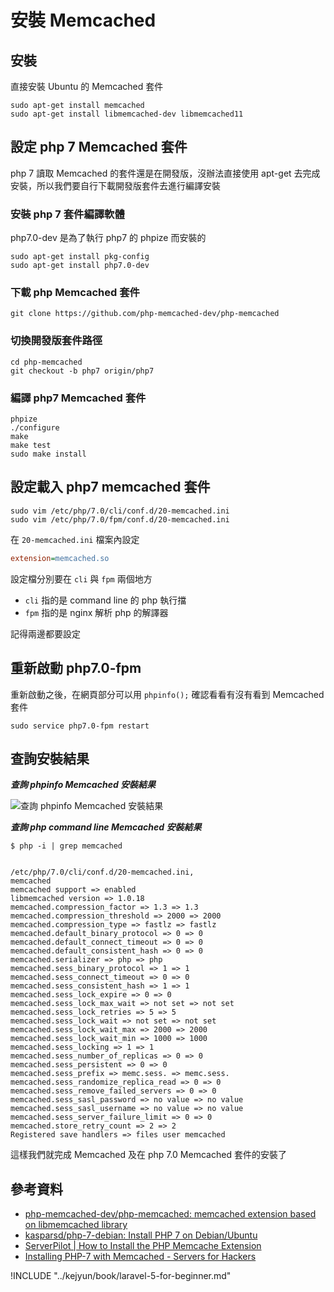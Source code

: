 # 安裝 Memcached

## 安裝

直接安裝 Ubuntu 的 Memcached 套件

```shell
sudo apt-get install memcached
sudo apt-get install libmemcached-dev libmemcached11
```

## 設定 php 7 Memcached 套件

php 7 讀取 Memcached 的套件還是在開發版，沒辦法直接使用 apt-get 去完成安裝，所以我們要自行下載開發版套件去進行編譯安裝

### 安裝 php 7 套件編譯軟體

php7.0-dev 是為了執行 php7 的 phpize 而安裝的

```shell
sudo apt-get install pkg-config
sudo apt-get install php7.0-dev
```


### 下載 php Memcached 套件

```shell
git clone https://github.com/php-memcached-dev/php-memcached
```

### 切換開發版套件路徑

```shell
cd php-memcached
git checkout -b php7 origin/php7
```

### 編譯 php7 Memcached 套件

```shell
phpize
./configure
make
make test
sudo make install
```

## 設定載入 php7 memcached 套件

```shell
sudo vim /etc/php/7.0/cli/conf.d/20-memcached.ini
sudo vim /etc/php/7.0/fpm/conf.d/20-memcached.ini
```

在 `20-memcached.ini` 檔案內設定

```ini
extension=memcached.so
```

設定檔分別要在 `cli` 與 `fpm` 兩個地方

* `cli` 指的是 command line 的 php 執行擋
* `fpm` 指的是 nginx 解析 php 的解譯器

記得兩邊都要設定

## 重新啟動 php7.0-fpm

重新啟動之後，在網頁部分可以用 `phpinfo();` 確認看看有沒有看到 Memcached 套件

```shell
sudo service php7.0-fpm restart
```

## 查詢安裝結果

***查詢 phpinfo Memcached 安裝結果***

![查詢 phpinfo Memcached 安裝結果](./images/install-memcached-phpinfo.png)

***查詢 php command line Memcached 安裝結果***

```shell
$ php -i | grep memcached


/etc/php/7.0/cli/conf.d/20-memcached.ini,
memcached
memcached support => enabled
libmemcached version => 1.0.18
memcached.compression_factor => 1.3 => 1.3
memcached.compression_threshold => 2000 => 2000
memcached.compression_type => fastlz => fastlz
memcached.default_binary_protocol => 0 => 0
memcached.default_connect_timeout => 0 => 0
memcached.default_consistent_hash => 0 => 0
memcached.serializer => php => php
memcached.sess_binary_protocol => 1 => 1
memcached.sess_connect_timeout => 0 => 0
memcached.sess_consistent_hash => 1 => 1
memcached.sess_lock_expire => 0 => 0
memcached.sess_lock_max_wait => not set => not set
memcached.sess_lock_retries => 5 => 5
memcached.sess_lock_wait => not set => not set
memcached.sess_lock_wait_max => 2000 => 2000
memcached.sess_lock_wait_min => 1000 => 1000
memcached.sess_locking => 1 => 1
memcached.sess_number_of_replicas => 0 => 0
memcached.sess_persistent => 0 => 0
memcached.sess_prefix => memc.sess. => memc.sess.
memcached.sess_randomize_replica_read => 0 => 0
memcached.sess_remove_failed_servers => 0 => 0
memcached.sess_sasl_password => no value => no value
memcached.sess_sasl_username => no value => no value
memcached.sess_server_failure_limit => 0 => 0
memcached.store_retry_count => 2 => 2
Registered save handlers => files user memcached
```


這樣我們就完成 Memcached 及在 php 7.0 Memcached 套件的安裝了

## 參考資料
* [php-memcached-dev/php-memcached: memcached extension based on libmemcached library](https://github.com/php-memcached-dev/php-memcached)
* [kasparsd/php-7-debian: Install PHP 7 on Debian/Ubuntu](https://github.com/kasparsd/php-7-debian)
* [ServerPilot | How to Install the PHP Memcache Extension](https://serverpilot.io/community/articles/how-to-install-the-php-memcache-extension.html)
* [Installing PHP-7 with Memcached - Servers for Hackers](https://serversforhackers.com/video/installing-php-7-with-memcached)


!INCLUDE "../kejyun/book/laravel-5-for-beginner.md"
